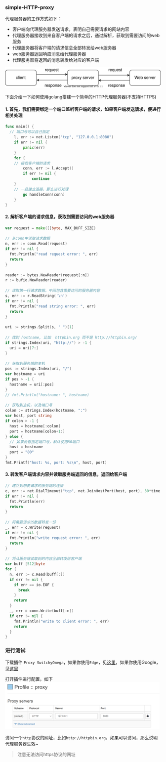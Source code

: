 ### simple-HTTP-proxy
代理服务器的工作方式如下：
- 客户端向代理服务器发送请求，表明自己需要请求的网站内容
- 代理服务器接收到来自客户端的请求之后，通过解析，获取到需要访问的web服务
- 代理服务器将客户端的请求信息全部转发给web服务器
- web服务器返回响应消息给代理服务器
- 代理服务器将返回的消息转发给对应的客户端
<img src="proxy.svg">

下面介绍一下如何使用golang搭建一个简单的HTTP代理服务器(不支持HTTPS)

#### 1. 首先，我们需要绑定一个端口监听客户端的请求，如果客户端发送请求，便进行相关处理
```go
func main() {
  // 端口号可以自己指定
	l, err := net.Listen("tcp", "127.0.0.1:8080")
	if err != nil {
		panic(err)
	}
	for {
    // 接收客户端的请求
		conn, err := l.Accept()
		if err != nil {
			continue
    }
    // 一旦建立连接，那么进行处理
		go handleConn(conn)
	}
}
```

#### 2. 解析客户端的请求信息，获取到需要访问的web服务器
```go
var request = make([]byte, MAX_BUFF_SIZE)

// 从conn中读取请求数据
n, err := conn.Read(request)
if err != nil {
  fmt.Println("read request error: ", err)
  return
}

reader := bytes.NewReader(request[:n])
r := bufio.NewReader(reader)

// 读取第一行请求数据，中间包含需要访问的服务器内容
s, err := r.ReadString('\n')
if err != nil {
  fmt.Println("read string error: ", err)
  return
}

uri := strings.Split(s, " ")[1]

// 找到 hostname, 比如  httpbin.org 而不是 http://httpbin.org/
if strings.Index(uri, "http://") > -1 {
  uri = uri[7:]
}

// 获取到服务端的主机
pos := strings.Index(uri, "/")
var hostname = uri
if pos > -1 {
  hostname = uri[:pos]
}
// fmt.Println("hostname: ", hostname)

// 获取到主机，以及端口号
colon := strings.Index(hostname, ":")
var host, port string
if colon > -1 {
  host = hostname[:colon]
  port = hostname[colon+1:]
} else {
  // 如果没有指定端口号，默认使用80端口
  host = hostname
  port = "80"
}
fmt.Printf("host: %s, port: %s\n", host, port)

```

#### 3. 转发客户端请求内容并读取服务端返回的信息，返回给客户端
```go
// 建立到想要请求的服务端的连接
c, err := net.DialTimeout("tcp", net.JoinHostPort(host, port), 30*time.Second)
if err != nil {
  fmt.Println(err)
  return
}

// 将需要请求的数据转发一份
_, err = c.Write(request)
if err != nil {
  fmt.Println("write request error: ", err)
  return
}

// 将从服务端读取到的内容全部转发给客户端
var buff [512]byte
for {
  n, err := c.Read(buff[:])
  if err != nil {
    if err == io.EOF {
      break
    }
    return
  }
  _, err = conn.Write(buff[:n])
  if err != nil {
    fmt.Println("write to client error: ", err)
    return
  }
}
```

### 进行测试
下载插件 `Proxy SwitchyOmega`，如果你使用`Edge`，见[这里](https://microsoftedge.microsoft.com/addons/detail/proxy-switchyomega/fdbloeknjpnloaggplaobopplkdhnikc)，如果你使用Google，见[这里](https://chrome.google.com/webstore/detail/padekgcemlokbadohgkifijomclgjgif)

打开插件进行配置，如下
<img src="SwitchyOmega.png" width=500>

访问一个`http`协议的网址，比如`http://httpbin.org`，如果可以访问，那么说明代理服务器生效~
> 注意无法访问https协议的网址


